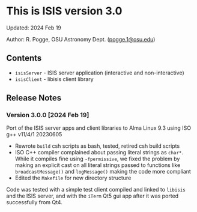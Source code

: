 # This is ISIS version 3.0 

Updated: 2024 Feb 19

Author: R. Pogge, OSU Astronomy Dept. (pogge.1@osu.edu)

## Contents

 * `isisServer` - ISIS server application (interactive and non-interactive)
 * `isisClient` - libisis client library

## Release Notes

### Version 3.0.0 [2024 Feb 19]

Port of the ISIS server apps and client libraries to Alma Linux 9.3 using ISO g++ v11/4/1 20230605
 * Rewrote `build` csh scripts as bash, tested, retired csh build scripts
 * ISO C++ compiler complained about passing literal strings as `char*`. While it compiles fine using `-fpermissive`, we fixed the problem by making an explicit cast on all literal strings passed to functions like `broadcastMessage()` and `logMessage()` making the code more compliant
 * Edited the `Makefile` for new directory structure

Code was tested with a simple test client compiled and linked to `libisis` and the ISIS server, and with the `iTerm` Qt5 gui app 
after it was ported successfully from Qt4.
